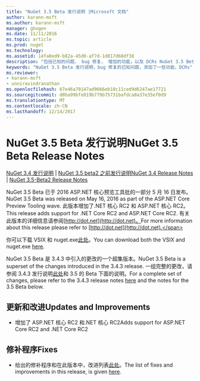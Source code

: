 ```yaml
---
title: "NuGet 3.5 Beta 发行说明 |Microsoft 文档"
author: karann-msft
ms.author: karann-msft
manager: ghogen
ms.date: 11/11/2016
ms.topic: article
ms.prod: nuget
ms.technology: 
ms.assetid: 14fa0ed9-b82a-45d0-af7d-1d817d68df38
description: "包括已知的问题、 bug 修复、 增加的功能，以及 DCRs NuGet 3.5 Beta 的发行说明。"
keywords: "NuGet 3.5 Beta 发行说明，bug 修复的已知问题，添加了一些功能，DCRs"
ms.reviewer:
- karann-msft
- unniravindranathan
ms.openlocfilehash: 67e46a70147ad9666eb10c11ced9d6247ae17721
ms.sourcegitcommit: d0ba99bfe019b779b75731bafdca8a37e35ef0d9
ms.translationtype: MT
ms.contentlocale: zh-CN
ms.lasthandoff: 12/14/2017
---
```

# <a name="nuget-35-beta-release-notes"></a><span data-ttu-id="0890b-104">NuGet 3.5 Beta 发行说明</span><span class="sxs-lookup"><span data-stu-id="0890b-104">NuGet 3.5 Beta Release Notes</span></span>

<span data-ttu-id="0890b-105">[NuGet 3.4 发行说明](../release-notes/nuget-3.4.md) | [NuGet 3.5 beta2 之前发行说明](../release-notes/nuget-3.5-Beta2.md)</span><span class="sxs-lookup"><span data-stu-id="0890b-105">[NuGet 3.4 Release Notes](../release-notes/nuget-3.4.md) | [NuGet 3.5-Beta2 Release Notes](../release-notes/nuget-3.5-Beta2.md)</span></span>

<span data-ttu-id="0890b-106">NuGet 3.5 Beta 已于 2016 ASP.NET 核心预览工具批的一部分 5 月 16 日发布。</span><span class="sxs-lookup"><span data-stu-id="0890b-106">NuGet 3.5 Beta was released on May 16, 2016 as part of the ASP.NET Core Preview Tooling wave.</span></span> <span data-ttu-id="0890b-107">此版本增加了.NET 核心 RC2 和 ASP.NET 核心 RC2。</span><span class="sxs-lookup"><span data-stu-id="0890b-107">This release adds support for .NET Core RC2 and ASP.NET Core RC2.</span></span> <span data-ttu-id="0890b-108">有关此版本的详细信息请参阅[http://dot.net](http://dot.net)。</span><span class="sxs-lookup"><span data-stu-id="0890b-108">For more information about this release please refer to [http://dot.net](http://dot.net).</span></span>

<span data-ttu-id="0890b-109">你可以下载 VSIX 和 nuget.exe[此处](https://dist.nuget.org/index.html)。</span><span class="sxs-lookup"><span data-stu-id="0890b-109">You can download both the VSIX and nuget.exe [here](https://dist.nuget.org/index.html).</span></span>

<span data-ttu-id="0890b-110">NuGet 3.5 Beta 是 3.4.3 中引入的更改的一个超集版本。</span><span class="sxs-lookup"><span data-stu-id="0890b-110">NuGet 3.5 Beta is a superset of the changes introduced in the 3.4.3 release.</span></span> <span data-ttu-id="0890b-111">一组完整的更改，请参阅 3.4.3 发行说明[此处](https://github.com/NuGet/Home/issues?q=is%3Aissue+milestone%3A3.4.3+is%3Aclosed)和 3.5 的 Beta 下面的说明。</span><span class="sxs-lookup"><span data-stu-id="0890b-111">For a complete set of changes, please refer to the 3.4.3 release notes [here](https://github.com/NuGet/Home/issues?q=is%3Aissue+milestone%3A3.4.3+is%3Aclosed) and the notes for the 3.5 Beta below.</span></span>

## <a name="updates-and-improvements"></a><span data-ttu-id="0890b-112">更新和改进</span><span class="sxs-lookup"><span data-stu-id="0890b-112">Updates and Improvements</span></span>

* <span data-ttu-id="0890b-113">增加了 ASP.NET 核心 RC2 和.NET 核心 RC2</span><span class="sxs-lookup"><span data-stu-id="0890b-113">Adds support for ASP.NET Core RC2 and .NET Core RC2</span></span>

## <a name="fixes"></a><span data-ttu-id="0890b-114">修补程序</span><span class="sxs-lookup"><span data-stu-id="0890b-114">Fixes</span></span>

* <span data-ttu-id="0890b-115">给出的修补程序和在此版本中，改进列表[此处](https://github.com/NuGet/Home/issues?q=is%3Aissue+milestone%3A%223.5+Beta%22+is%3Aclosed)。</span><span class="sxs-lookup"><span data-stu-id="0890b-115">The list of fixes and improvements in this release, is given [here](https://github.com/NuGet/Home/issues?q=is%3Aissue+milestone%3A%223.5+Beta%22+is%3Aclosed).</span></span>